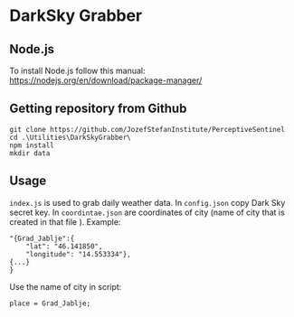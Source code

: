 # DarkSky Grabber

## Node.js
To install Node.js follow this manual: https://nodejs.org/en/download/package-manager/

## Getting repository from Github
```
git clone https://github.com/JozefStefanInstitute/PerceptiveSentinel
cd .\Utilities\DarkSkyGrabber\
npm install
mkdir data
```

## Usage
`index.js` is used to grab daily weather data.
In `config.json` copy Dark Sky secret key.
In `coordintae.json` are coordinates of city (name of city that is created in that file ).
Example:
```
"{Grad_Jablje":{
    "lat": "46.141850",
    "longitude": "14.553334"},
{...}
}
```
Use the name of city in script:
```
place = Grad_Jablje;
```